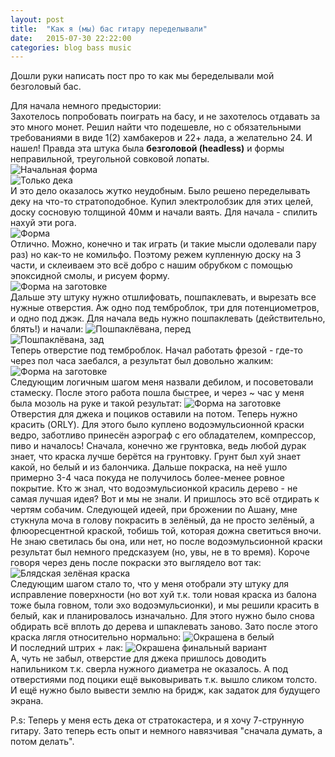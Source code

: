 ```yaml
---
layout: post
title:  "Как я (мы) бас гитару переделывали"
date:   2015-07-30 22:22:00
categories: blog bass music
---
```



Дошли руки написать пост про то как мы беределывали мой безголовый бас.

Для начала немного предыстории:  
Захотелось попробовать поиграть на басу, и не захотелось отдавать за это много монет. Решил найти что подешевле, но с обязательными требованиями в виде 1(2) хамбакеров и 22+ лада, а желательно 24. И нашел!
Правда эта штука была <span style="cursor: help;" title="Это такой вид гитар, у которых отсутствует перо грифа, а колки чаще всего имплантированы в бридж."><b>безголовой (headless)</b></span> и формы неправильной, треугольной совковой лопаты.  
![Начальная форма](/post-img/asis.jpg)  
![Только дека](/post-img/asis-sounding-board.jpg)  
И это дело оказалось жутко неудобным. Было решено переделывать деку на что-то стратоподобное. Купил электролобзик для этих целей, доску сосновую толщиной 40мм и начали ваять.
Для начала - спилить нахуй эти рога.  
![Форма](/post-img/shape.jpg)  
Отлично. Можно, конечно и так играть (и такие мысли одолевали пару раз) но как-то не комильфо. Поэтому режем купленную доску на 3 части, и склеиваем это всё добро с нашим обрубком с помощью эпоксидной смолы, и рисуем форму.  
![Форма на заготовке](/post-img/clipped-form.jpg)  
Дальше эту штуку нужно отшлифовать, пошпаклевать, и вырезать все нужные отверстия. Аж одно под темброблок, три для потенциометров, и одно под джэк. Для начала ведь нужно пошпаклевать (действительно, блять!) и начали:
![Пошпаклёвана, перед](/post-img/plastered.jpg)  
![Пошпаклёвана, зад](/post-img/plastered-back.jpg)  
Теперь отверстие под темброблок. Начал работать фрезой - где-то через пол часа заебался, а результат был довольно жалким: 
![Форма на заготовке](/post-img/cutter.jpg)  
Следующим логичным шагом меня назвали дебилом, и посоветовали стамеску. После этого работа пошла быстрее, и через ~ час у меня была мозоль на руке и такой результат:
![Форма на заготовке](/post-img/clipped-electronics-block.jpg)
Отверстия для джека и поциков оставили на потом. Теперь нужно красить (ORLY). Для этого было куплено водоэмульсионной краски ведро, заботливо принесён аэрограф с его обладателем, компрессор, пиво и началось!
Сначала, конечно же грунтовка, ведь любой дурак знает, что краска лучше берётся на грунтовку. Грунт был хуй знает какой, но белый и из балончика. Дальше покраска, на неё ушло примерно 3-4 часа покуда не получилось более-менее ровное покрытие.
Кто ж знал, что водоэмульсионкой красиль дерево - не самая лучшая идея? Вот и мы не знали. И пришлось это всё отдирать к чертям собачим.
Следующей идеей, при брожении по Ашану, мне стукнула моча в голову покрасить в зелёный, да не просто зелёный, а флюоресцентной краской, тобишь той, которая дожна светиться вночи. Не знаю светилась бы она, или нет, но после водоэмульсионной краски результат был немного предсказуем (но, увы, не в то время). Короче говоря через день после покраски это выглядело вот так:
![Блядская зелёная краска](/post-img/suffusion.jpg)  
Следующим шагом стало то, что у меня отобрали эту штуку для исправление поверхности (но вот хуй т.к. толи новая краска из балона тоже была говном, толи эхо водоэмульсионки), и мы решили красить в белый, как и планировалось изначально. Для этого нужно было снова обдирать всё вплоть до дерева и шпаклевать заново. Зато после этого краска лягля относительно нормально:
![Окрашена в белый](/post-img/painted-white.jpg)  
И последний штрих + лак:
![Окрашена финальный вариант](/post-img/painted.jpg)  
А, чуть не забыл, отверстие для джека пришлось доводить напильником т.к. сверла нужного диаметра не оказалось. А под отверстиями под поцики ещё выковыривать т.к. вышло сликом толсто. И ещё нужно было вывести землю на бридж, как задаток для будущего экрана.


P.s: Теперь у меня есть дека от стратокастера, и я хочу 7-струнную гитару. Зато теперь есть опыт и немного навязчивая "сначала думать, а потом делать".
